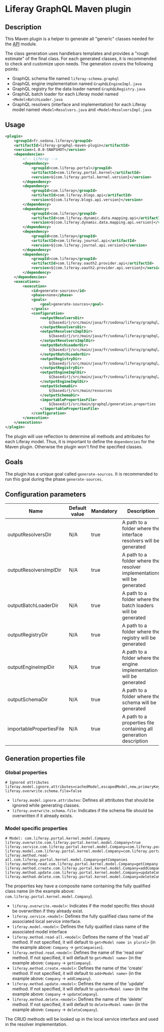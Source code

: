 # Liferay GraphQL Maven plugin

## Description

This Maven plugin is a helper to generate all "generic" classes needed for the [API](../liferay-graphql-api/README.md) module.

The class generation uses handlebars templates and provides a "rough estimate" of the final class. For each generated classes, it is recommended to check and customize upon needs. The generation covers the following points:
- GraphQL schema file named `liferay-schema.graphql`
- GraphQL engine implementation named `GraphQLEngineImpl.java`
- GraphQL registry for the data loader named `GraphQLRegistry.java`
- GraphQL batch loader for each Liferay model named `<Model>BatchLoader.java`
- GraphQL resolvers (interface and implementation) for each Liferay model named `<Model>Resolvers.java` and `<Model>ResolversImpl.java`

## Usage

```xml
<plugin>
    <groupId>fr.sedona.liferay</groupId>
    <artifactId>liferay-graphql-maven-plugin</artifactId>
    <version>1.0.0-SNAPSHOT</version>
    <dependencies>
        <!-- Liferay -->
        <dependency>
            <groupId>com.liferay.portal</groupId>
            <artifactId>com.liferay.portal.kernel</artifactId>
            <version>${com.liferay.portal.kernel.version}</version>
        </dependency>
        <dependency>
            <groupId>com.liferay</groupId>
            <artifactId>com.liferay.blogs.api</artifactId>
            <version>${com.liferay.blogs.api.version}</version>
        </dependency>
        <dependency>
            <groupId>com.liferay</groupId>
            <artifactId>com.liferay.dynamic.data.mapping.api</artifactId>
            <version>${com.liferay.dynamic.data.mapping.api.version}</version>
        </dependency>
        <dependency>
            <groupId>com.liferay</groupId>
            <artifactId>com.liferay.journal.api</artifactId>
            <version>${com.liferay.journal.api.version}</version>
        </dependency>
        <dependency>
            <groupId>com.liferay</groupId>
            <artifactId>com.liferay.oauth2.provider.api</artifactId>
            <version>${com.liferay.oauth2.provider.api.version}</version>
        </dependency>
    </dependencies>
    <executions>
        <execution>
            <id>generate-sources</id>
            <phase>none</phase>
            <goals>
                <goal>generate-sources</goal>
            </goals>
            <configuration>
                <outputResolversDir>
                    ${basedir}/src/main/java/fr/sedona/liferay/graphql/resolvers
                </outputResolversDir>
                <outputResolversImplDir>
                    ${basedir}/src/main/java/fr/sedona/liferay/graphql/resolvers/impl
                </outputResolversImplDir>
                <outputBatchLoaderDir>
                    ${basedir}/src/main/java/fr/sedona/liferay/graphql/loaders
                </outputBatchLoaderDir>
                <outputRegistryDir>
                    ${basedir}/src/main/java/fr/sedona/liferay/graphql/util
                </outputRegistryDir>
                <outputEngineImplDir>
                    ${basedir}/src/main/java/fr/sedona/liferay/graphql/engine/impl
                </outputEngineImplDir>
                <outputSchemaDir>
                    ${basedir}/src/main/resources
                </outputSchemaDir>
                <importablePropertiesFile>
                    ${basedir}/src/main/graphql/generation.properties
                </importablePropertiesFile>
            </configuration>
        </execution>
    </executions>
</plugin>
```

The plugin will use reflection to determine all methods and attributes for each Liferay model. Thus, it is important to define the `dependencies` for the Maven plugin. Otherwise the plugin won't find the specified classes.

## Goals

The plugin has a unique goal called `generate-sources`. It is recommended to run this goal during the phase `generate-sources`.

## Configuration parameters

| Name                     | Default value | Mandatory | Description                                                             |
|------------------------- |-------------- |---------- |------------------------------------------------------------------------ |
| outputResolversDir       | N/A           | true      | A path to a folder where the interface resolvers will be generated      |
| outputResolversImplDir   | N/A           | true      | A path to a folder where the resolver implementations will be generated |
| outputBatchLoaderDir     | N/A           | true      | A path to a folder where the batch loaders will be generated            |
| outputRegistryDir        | N/A           | true      | A path to a folder where the registry will be generated                 |
| outputEngineImplDir      | N/A           | true      | A path to a folder where the engine implementation will be generated    |
| outputSchemaDir          | N/A           | true      | A path to a folder where the schema will be generated                   |
| importablePropertiesFile | N/A           | true      | A path to a properties file containing all generation description       |

## Generation properties file

### Global properties

```properties
# Ignored attributes
liferay.model.ignore.attributes=cachedModel,escapedModel,new,primaryKeyObj,expandoBridge,trashHandler,trashEntry
liferay.overwrite.schema.file=false
```

- `liferay.model.ignore.attributes`: Defines all attributes that should be ignored while generating classes.
- `liferay.overwrite.schema.file`: Indicates if the schema file should be overwritten if it already exists.

### Model specific properties

```properties
# Model: com.liferay.portal.kernel.model.Company
liferay.overwrite.com.liferay.portal.kernel.model.Company=true
liferay.service.com.liferay.portal.kernel.model.Company=com.liferay.portal.kernel.service.CompanyLocalService
liferay.model.com.liferay.portal.kernel.model.Company=com.liferay.portal.kernel.model.CompanyModel
liferay.method.read-all.com.liferay.portal.kernel.model.Company=getCompanies
liferay.method.read.com.liferay.portal.kernel.model.Company=getCompany
liferay.method.create.com.liferay.portal.kernel.model.Company=addCompany
liferay.method.update.com.liferay.portal.kernel.model.Company=updateCompany
liferay.method.delete.com.liferay.portal.kernel.model.Company=deleteCompany
```

The properties key have a composite name containing the fully qualified class name (in the example above: `com.liferay.portal.kernel.model.Company`).

- `liferay.overwrite.<model>`: Indicates if the model specific files should be overwritten if they already exist.
- `liferay.service.<model>`: Defines the fully qualified class name of the associated local service interface.
- `liferay.model.<model>`: Defines the fully qualified class name of the associated model interface
- `liferay.method.read-all.<model>`: Defines the name of the 'read all' method. If not specified, it will default to `get<Model name in plural>` (in the example above: `Company` -> `getCompanies`).
- `liferay.method.read.<model>`: Defines the name of the 'read one' method. If not specified, it will default to `get<Model name>` (in the example above: `Company` -> `getCompany`).
- `liferay.method.create.<model>`: Defines the name of the 'create' method. If not specified, it will default to `add<Model name>` (in the example above: `Company` -> `addCompany`).
- `liferay.method.update.<model>`: Defines the name of the 'update' method. If not specified, it will default to `update<Model name>` (in the example above: `Company` -> `updateCompany`).
- `liferay.method.delete.<model>`: Defines the name of the 'delete' method. If not specified, it will default to `delete<Model name>` (in the example above: `Company` -> `deleteCompany`).

The CRUD methods will be looked up in the local service interface and used in the resolver implementation.
